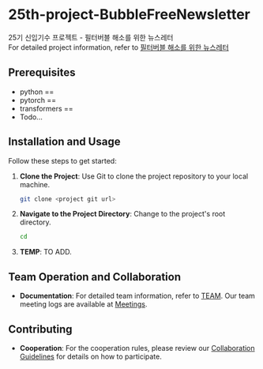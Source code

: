# 25th-project-BubbleFreeNewsletter
25기 신입기수 프로젝트 - 필터버블 해소를 위한 뉴스레터 <br />
For detailed project information, refer to [필터버블 해소를 위한 뉴스레터](docs/Project.pdf)
## Prerequisites
- python ==
- pytorch == 
- transformers ==
- Todo...

## Installation and Usage
Follow these steps to get started:
1. **Clone the Project**:
Use Git to clone the project repository to your local machine.
   ```bash
   git clone <project git url>
   ```
2. **Navigate to the Project Directory**:
   Change to the project's root directory.

   ```bash
   cd 
   ```
3. **TEMP**:
TO ADD.
    

## Team Operation and Collaboration
- **Documentation**: For detailed team information, refer to [TEAM](docs/TEAM.md). Our team meeting logs are available at [Meetings](docs/meetings.md).
## Contributing

- **Cooperation**: For the cooperation rules, please review our [Collaboration Guidelines](docs/CONTRIBUTING.md) for details on how to participate.

